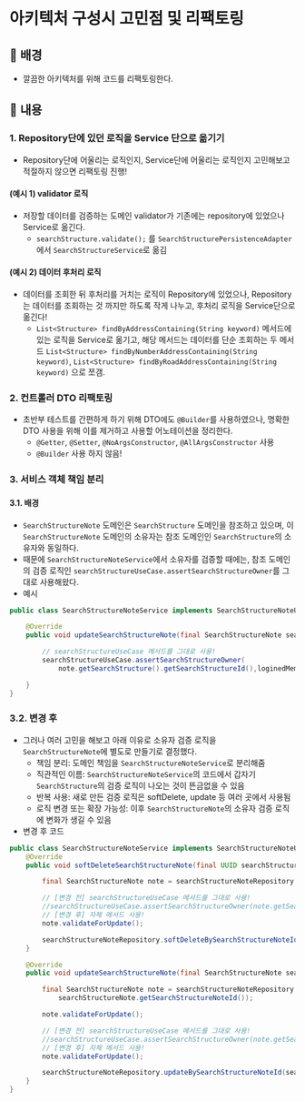 # 아키텍처 구성시 고민점 및 리팩토링

## 🥦 배경
- 깔끔한 아키텍처를 위해 코드를 리팩토링한다.

## 🥦 내용

### 1. Repository단에 있던 로직을 Service 단으로 옮기기
- Repository단에 어울리는 로직인지, Service단에 어울리는 로직인지 고민해보고 적절하지 않으면 리팩토링 진행!

#### (예시 1) validator 로직 
- 저장할 데이터를 검증하는 도메인 validator가 기존에는 repository에 있었으나 Service로 옮긴다.
    - `searchStructure.validate();` 를 `SearchStructurePersistenceAdapter`에서 `SearchStructureService`로 옮김

#### (예시 2) 데이터 후처리 로직
- 데이터를 조회한 뒤 후처리를 거치는 로직이 Repository에 있었으나, Repository는 데이터를 조회하는 것 까지만 하도록 작게 나누고, 후처리 로직을 Service단으로 옮긴다!
    - `List<Structure> findByAddressContaining(String keyword)` 메서드에 있는 로직을 Service로 옮기고, 해당 메서드는 데이터를 단순 조회하는 두 메서드 `List<Structure> findByNumberAddressContaining(String keyword)`, `List<Structure> findByRoadAddressContaining(String keyword)` 으로 쪼갬.

### 2. 컨트롤러 DTO 리팩토링
- 초반부 테스트를 간편하게 하기 위해 DTO에도 `@Builder`를 사용하였으나, 명확한 DTO 사용을 위해 이를 제거하고 사용할 어노테이션을 정리한다.
    - `@Getter`, `@Setter`, `@NoArgsConstructor`, `@AllArgsConstructor` 사용
    - `@Builder` 사용 하지 않음!

### 3. 서비스 객체 책임 분리
#### 3.1. 배경
- `SearchStructureNote` 도메인은 `SearchStructure` 도메인을 참조하고 있으며, 이 `SearchStructureNote` 도메인의 소유자는 참조 도메인인 `SearchStructure`의 소유자와 동일하다.
- 때문에 `SearchStructureNoteService`에서 소유자를 검증할 때에는, 참조 도메인의 검증 로직인 `searchStructureUseCase.assertSearchStructureOwner`를 그대로 사용해왔다.
- 예시
```java
public class SearchStructureNoteService implements SearchStructureNoteUseCase {

    @Override
    public void updateSearchStructureNote(final SearchStructureNote searchStructureNote, final UUID loginedMemberId) {

        // searchStructureUseCase 메서드를 그대로 사용!
        searchStructureUseCase.assertSearchStructureOwner(
            note.getSearchStructure().getSearchStructureId(),loginedMemberId);

    }
}
```

### 3.2. 변경 후
- 그러나 여러 고민을 해보고 아래 이유로 소유자 검증 로직을 `SearchStructureNote`에 별도로 만들기로 결정했다.
    - 책임 분리: 도메인 책임을 `SearchStructureNoteService`로 분리해줌
    - 직관적인 이름: `SearchStructureNoteService`의 코드에서 갑자기 `SearchStructure`의 검증 로직이 나오는 것이 뜬금없을 수 있음
    - 반복 사용: 새로 만든 검증 로직은 softDelete, update 등 여러 곳에서 사용됨
    - 로직 변경 또는 확장 가능성: 이후 `SearchStructureNote`의 소유자 검증 로직에 변화가 생길 수 있음
- 변경 후 코드
```java
public class SearchStructureNoteService implements SearchStructureNoteUseCase {
    @Override
    public void softDeleteSearchStructureNote(final UUID searchStructureNoteId, final UUID loginedMemberId) {

        final SearchStructureNote note = searchStructureNoteRepository.findBySearchStructureNoteId(searchStructureNoteId);

        // [변경 전] searchStructureUseCase 메서드를 그대로 사용!
        //searchStructureUseCase.assertSearchStructureOwner(note.getSearchStructure().getSearchStructureId(),loginedMemberId);
        // [변경 후] 자체 메서드 사용!
        note.validateForUpdate();

        searchStructureNoteRepository.softDeleteBySearchStructureNoteId(searchStructureNoteId);
    }

    @Override
    public void updateSearchStructureNote(final SearchStructureNote searchStructureNote, final UUID loginedMemberId) {

        final SearchStructureNote note = searchStructureNoteRepository.findBySearchStructureNoteId(
            searchStructureNote.getSearchStructureNoteId());

        note.validateForUpdate();

        // [변경 전] searchStructureUseCase 메서드를 그대로 사용!
        //searchStructureUseCase.assertSearchStructureOwner(note.getSearchStructure().getSearchStructureId(),loginedMemberId);
        // [변경 후] 자체 메서드 사용!
        note.validateForUpdate();

        searchStructureNoteRepository.updateBySearchStructureNoteId(searchStructureNote);
    }
}
```